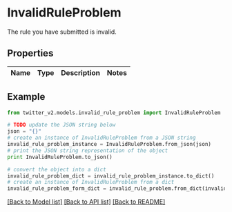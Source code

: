 # InvalidRuleProblem

The rule you have submitted is invalid.

## Properties
Name | Type | Description | Notes
------------ | ------------- | ------------- | -------------

## Example

```python
from twitter_v2.models.invalid_rule_problem import InvalidRuleProblem

# TODO update the JSON string below
json = "{}"
# create an instance of InvalidRuleProblem from a JSON string
invalid_rule_problem_instance = InvalidRuleProblem.from_json(json)
# print the JSON string representation of the object
print InvalidRuleProblem.to_json()

# convert the object into a dict
invalid_rule_problem_dict = invalid_rule_problem_instance.to_dict()
# create an instance of InvalidRuleProblem from a dict
invalid_rule_problem_form_dict = invalid_rule_problem.from_dict(invalid_rule_problem_dict)
```
[[Back to Model list]](../README.md#documentation-for-models) [[Back to API list]](../README.md#documentation-for-api-endpoints) [[Back to README]](../README.md)


